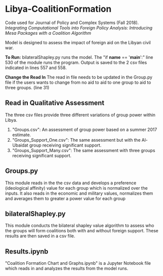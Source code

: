 # Libya-CoalitionFormation
Code used for Journal of Policy and Complex Systems (Fall 2018). *Integrating Computational Tools into Foreign Policy Analysis: Introducing Mesa Packages with a Coalition Algorithm*

Model is designed to assess the impact of foreign aid on the Libyan civil war. 

**To Run:** bilateralShapley.py runs the model. The "if __name__ == '__main__':" line 530 of the module runs the program. Output is saved to the
2 csv files indicated in lines 557 and 558.  

**Change the Read In**
The read in file needs to be updated in the Group.py file  if the users wants to change from no aid to aid to one group to aid to three groups. (line 31)


## Read in Qualitative Assessment
The three csv files provide three different variations of group power within Libya. 

1. "Groups.csv": An assessment of group power based on a summer 2017 estimate. 
2. "Groups_Support_One.csv": The same assessment but with the Al-Ubaidat group receiving significant support. 
3. "Groups_Support_Many.csv": The same assessment with three groups receiving significant support.

## Groups.py
This module reads in the the csv data and develops a preference (ideological affinity) value for each group which is normalized over the inputs. It also reads in the economic and military values, normalizes them and averages them to greater a power value for each group

## bilateralShapley.py
This module conducts the bilateral shapley value algorithm to assess who the groups will form coalitions both with and without foreign support. These results are then saved in a csv file.  

## Results.ipynb
"Coalition Formation Chart and Graphs.ipynb" is a Jupyter Notebook file which reads in and analyzes the results from the model runs. 


